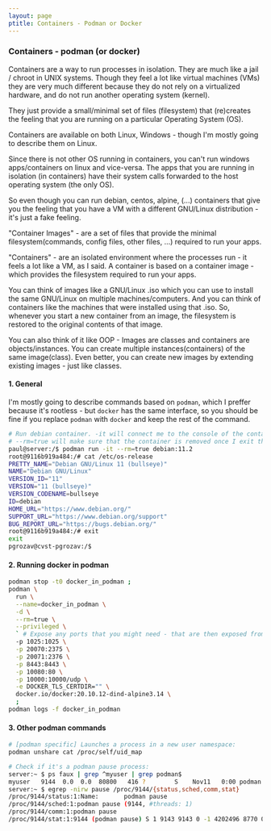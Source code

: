 ```yaml
---
layout: page
ptitle: Containers - Podman or Docker
---
```


### Containers - podman (or docker)

Containers are a way to run processes in isolation. They are much like a jail / chroot in UNIX systems. Though they feel a lot like virtual machines (VMs) they are very much different because they do not rely on a virtualized hardware, and do not run another operating system (kernel).

They just provide a small/minimal set of files (filesystem) that (re)creates the feeling that you are running on a particular Operating System (OS).

Containers are available on both Linux, Windows - though I'm mostly going to describe them on Linux.

Since there is not other OS running in containers, you can't run windows apps/containers on linux and vice-versa. The apps that you are running in isolation (in containers) have their system calls forwarded to the host operating system (the only OS).

So even though you can run debian, centos, alpine, (...) containers that give you the feeling that you have a VM with a different GNU/Linux distribution - it's just a fake feeling.

"Container Images" - are a set of files that provide the minimal filesystem(commands, config files, other files, ...) required to run your apps.

"Containers" - are an isolated environment where the processes run - it feels a lot like a VM, as I said. A container is based on a container image - which provides the filesystem required to run your apps.

You can think of images like a GNU/Linux .iso which you can use to install the same GNU/Linux on multiple machines/computers. And you can think of containers like the machines that were installed using that .iso. So, whenever you start a new container from an image, the filesystem is restored to the original contents of that image.

You can also think of it like OOP - Images are classes and containers are objects/instances. You can create multiple instances(containers) of the same image(class). Even better, you can create new images by extending existing images - just like classes.

#### 1. General

I'm mostly going to describe commands based on `podman`, which I preffer because it's rootless - but `docker` has the same interface, so you should be fine if you replace `podman` with `docker` and keep the rest of the command.

```bash
# Run debian container. -it will connect me to the console of the container and
# --rm=true will make sure that the container is removed once I exit the shell.
paul@server:/$ podman run -it --rm=true debian:11.2
root@9116b919a484:/# cat /etc/os-release 
PRETTY_NAME="Debian GNU/Linux 11 (bullseye)"
NAME="Debian GNU/Linux"
VERSION_ID="11"
VERSION="11 (bullseye)"
VERSION_CODENAME=bullseye
ID=debian
HOME_URL="https://www.debian.org/"
SUPPORT_URL="https://www.debian.org/support"
BUG_REPORT_URL="https://bugs.debian.org/"
root@9116b919a484:/# exit
exit
pgrozav@cvst-pgrozav:/$ 
```

#### 2. Running docker in podman
```bash
podman stop -t0 docker_in_podman ;
podman \
  run \
  --name=docker_in_podman \
  -d \
  --rm=true \
  --privileged \
  ` # Expose any ports that you might need - that are then exposed from docker`
  -p 1025:1025 \
  -p 20070:2375 \
  -p 20071:2376 \
  -p 8443:8443 \
  -p 10080:80 \
  -p 10000:10000/udp \
  -e DOCKER_TLS_CERTDIR="" \
  docker.io/docker:20.10.12-dind-alpine3.14 \
  ;
podman logs -f docker_in_podman
```

#### 3. Other podman commands
```bash
# [podman specific] Launches a process in a new user namespace:
podman unshare cat /proc/self/uid_map

# Check if it's a podman pause process:
server:~ $ ps faux | grep ^myuser | grep podman$                                                                                                          
myuser   9144  0.0  0.0  80800   416 ?        S    Nov11   0:00 podman                                                                                                                      
server:~ $ egrep -nirw pause /proc/9144/{status,sched,comm,stat}                                                                             
/proc/9144/status:1:Name:       podman pause                               
/proc/9144/sched:1:podman pause (9144, #threads: 1)          
/proc/9144/comm:1:podman pause                                    
/proc/9144/stat:1:9144 (podman pause) S 1 9143 9143 0 -1 4202496 8770 0 0 0 0 1 0 0 20 0 1 0 118314610 82739200 104 18446744073709551615 94792096985088 94792132131532 140734602984848 140734602980152 139984983891680 0 2147139327 394276871 0 18446744071608946956 0 0 17 5 0 0 0 0 0 94792134232760 94792161715232 94792179630080 140734602987386 140734602987393 140734602987393 140734602989548 0

```
